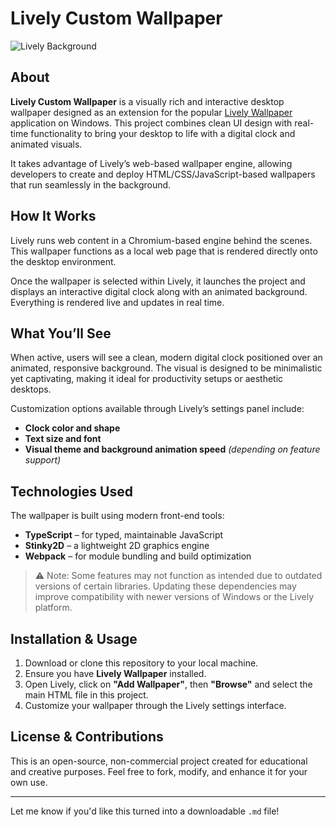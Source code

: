 # Lively Custom Wallpaper

![Lively Background](./Lively%20Custom%20Wallpaper/lively_t.jpg)

## About

**Lively Custom Wallpaper** is a visually rich and interactive desktop wallpaper designed as an extension for the popular [Lively Wallpaper](https://rocksdanister.github.io/lively/) application on Windows. This project combines clean UI design with real-time functionality to bring your desktop to life with a digital clock and animated visuals.

It takes advantage of Lively’s web-based wallpaper engine, allowing developers to create and deploy HTML/CSS/JavaScript-based wallpapers that run seamlessly in the background.

## How It Works

Lively runs web content in a Chromium-based engine behind the scenes. This wallpaper functions as a local web page that is rendered directly onto the desktop environment.

Once the wallpaper is selected within Lively, it launches the project and displays an interactive digital clock along with an animated background. Everything is rendered live and updates in real time.

## What You’ll See

When active, users will see a clean, modern digital clock positioned over an animated, responsive background. The visual is designed to be minimalistic yet captivating, making it ideal for productivity setups or aesthetic desktops.

Customization options available through Lively’s settings panel include:

- **Clock color and shape**
- **Text size and font**
- **Visual theme and background animation speed** *(depending on feature support)*

## Technologies Used

The wallpaper is built using modern front-end tools:

- **TypeScript** – for typed, maintainable JavaScript
- **Stinky2D** – a lightweight 2D graphics engine
- **Webpack** – for module bundling and build optimization

> ⚠️ Note: Some features may not function as intended due to outdated versions of certain libraries. Updating these dependencies may improve compatibility with newer versions of Windows or the Lively platform.

## Installation & Usage

1. Download or clone this repository to your local machine.
2. Ensure you have **Lively Wallpaper** installed.
3. Open Lively, click on **"Add Wallpaper"**, then **"Browse"** and select the main HTML file in this project.
4. Customize your wallpaper through the Lively settings interface.

## License & Contributions

This is an open-source, non-commercial project created for educational and creative purposes. Feel free to fork, modify, and enhance it for your own use.

---

Let me know if you'd like this turned into a downloadable `.md` file!
